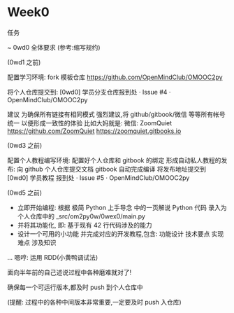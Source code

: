 # Week0

任务

~ 0wd0 全体要求 (参考:缩写规约)

(0wd1 之前) 

配置学习环境:
fork 模板仓库 https://github.com/OpenMindClub/OMOOC2py

将个人仓库提交到: [0wd0] 学员分支仓库报到处 ·
Issue #4 · OpenMindClub/OMOOC2py

建议 为确保所有链接有相同模式
强烈建议,将 github/gitbook/微信 等等所有帐号统一
以便形成一致性的体验
比如大妈就是:
微信: ZoomQuiet
https://github.com/ZoomQuiet
https://zoomquiet.gitbooks.io

(0wd3 之前)

配置个人教程编写环境:
配置好个人仓库和 gitbook 的绑定
形成自动私人教程的发布:
向 github 个人仓库提交文档
gitbook 自动完成编译
将发布地址提交到 [0wd0] 学员教程 报到处 · Issue #5 · OpenMindClub/OMOOC2py


(0wd5 之前) 

* 立即开始编程:
根据 极简 Python 上手导念 中的一页解说 Python 代码
录入为个人仓库中的 _src/om2py0w/0wex0/main.py
* 并将其功能化, 即:
基于现有 42 行代码涉及的能力
* 设计一个可用的小功能
并完成对应的开发教程,包含:
功能设计
技术要点
实现难点
涉及知识


...
嗯哼: 运用 RDD(小黄鸭调试法)

面向半年前的自己述说过程中各种磨难就对了!

确保每一个可运行版本,都及时 push 到个人仓库中

(提醒: 过程中的各种中间版本非常重要,一定要及时 push 入仓库)